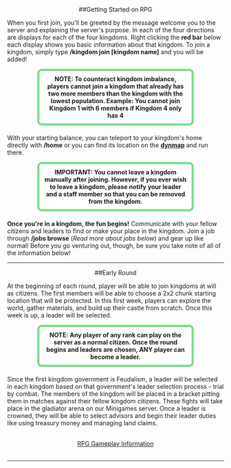 ---
---
<html>
<head>
<link rel="stylesheet" href="{{site.baseurl}}/stylesheets/app.css" />
</head>

<body>
<a name="getting-started"></a>
<div style="text-align: center;" markdown="1">
##Getting Started on RPG
</div>

<p>When you first join, you'll be greeted by the message welcome you to the server and explaining the server's purpose. In each of the four directions are displays for each of the four kingdoms. Right clicking the <b>red bar</b> below each display shows you basic information about that kingdom. To join a kingdom, simply type <b>/kingdom join [kingdom name]</b> and you will be added!</p>

<p style="border: 5px solid #77df88; text-align:center;border-radius:10px;background-color:#ffffff; padding: 10px;margin: 0px 70px 20px 70px;">
<b>NOTE: To counteract kingdom imbalance, players cannot join a kingdom that already has two more members than the kingdom with the lowest population. Example: You cannot join Kingdom 1 with 6 members if Kingdom 4 only has 4</b>
</p>

<p>With your starting balance, you can teleport to your kingdom's home directly with <b>/home</b> or you can find its location on the <a href="https://damnation.eu/rpgmap"><b>dynmap</b></a> and run there.</p>

<p style="border: 5px solid #77df88; text-align:center;border-radius:10px;background-color:#ffffff; padding: 10px;margin: 0px 70px 20px 70px;">
<b>IMPORTANT: You cannot leave a kingdom manually after joining. However, if you ever wish to leave a kingdom, please notify your leader and a staff member so that you can be removed from the kingdom.</b>
</p>

<p><b>Once you're in a kingdom, the fun begins!</b> Communicate with your fellow citizens and leaders to find or make your place in the kingdom. Join a job through <b>/jobs browse</b> (<i>Read more about jobs below</i>) and gear up like normal! Before you go venturing out, though, be sure you take note of all of the information below!</p>

<hr>
<div style="text-align: center;" markdown="1">
##Early Round
</div>

<p>At the beginning of each round, player will be able to join kingdoms at will as citizens. The first members will be able to choose a 2x2 chunk starting location that will be protected. In this first week, players can explore the world, gather materials, and build up their castle from scratch. Once this week is up, a leader will be selected.</p>

<p style="border: 5px solid #77df88; text-align:center;border-radius:10px;background-color:#ffffff; padding: 10px;margin: 0px 70px 20px 70px;">
<b>NOTE: Any player of any rank can play on the server as a normal citizen. Once the round begins and leaders are chosen, ANY player can become a leader.</b>
</p>

<p>Since the first kingdom government is Feudalism, a leader will be selected in each kingdom based on that government's leader selection process - trial by combat. The members of the kingdom will be placed in a bracket pitting them in matches against their fellow kingdom citizens. These fights will take place in the gladiator arena on our Minigames server. Once a leader is crowned, they will be able to select advisors and begin their leader duties like using treasury money and managing land claims.</p>
<br/>
<center><a href="{{site.baseurl}}/rpg-gameplay" class="myButton">RPG Gameplay Information</a></center><br/>

<hr>
</body>
</html>
